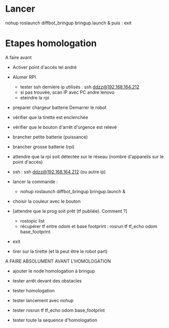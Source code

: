 # Lancer
nohup roslaunch diffbot_bringup bringup.launch &
puis :
exit

# Etapes homologation
A faire avant
- Activer point d'accès tel andré
- Alumer RPI
   - tester ssh dernière ip utilisés : ssh ddzz@192.168.164.212
   - si pas trouvée, scan IP avec PC andre lenovo
   - eteindre la rpi
- preparer chargeur batterie
Demarrer le robot
- vérifier que la tirette est enclenchée
- vérifier que le bouton d'arrêt d'urgence est relevé

- brancher petite batterie (puissance)
- brancher grosse batterie (rpi)

- attendre que la rpi soit détectée sur le réseau (nombre d'appareils sur le point d'accès)
- ssh : ssh ddzz@192.168.164.212 (ou autre ip)
- lancer la commande :
   - nohup roslaunch diffbot_bringup bringup.launch &

- choisir la couleur avec le bouton

- [attendre que le prog soit prêt (tf publiée). Comment ?]
   - rostopic list
   - récupérer tf entre odom et base footprint : rosrun tf tf_echo odom base_footprint

- exit

- tirer sur la tirette (et là peut être le robot part)

A FAIRE ABSOLUMENT AVANT L'HOMOLOGATION
- ajouter le node homologation à bringup
- tester arrêt devant des obstacles
- tester homologation
- tester lancement avec nohup
- tester rosrun tf tf_echo odom base_footprint

- tester toute la sequence d'homologation